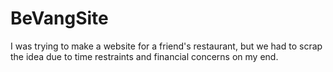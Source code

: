# BeVangSite
I was trying to make a website for a friend's restaurant, but we had to scrap the idea due to time restraints and financial concerns on my end.

